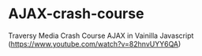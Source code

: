 # AJAX-crash-course
Traversy Media Crash Course AJAX in Vainilla Javascript (https://www.youtube.com/watch?v=82hnvUYY6QA)
